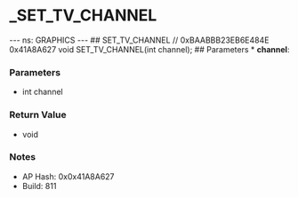 # _SET_TV_CHANNEL

--- ns: GRAPHICS --- ## SET_TV_CHANNEL  // 0xBAABBB23EB6E484E 0x41A8A627 void SET_TV_CHANNEL(int channel);   ## Parameters * **channel**:

### Parameters
* int channel

### Return Value
* void

### Notes
* AP Hash: 0x0x41A8A627
* Build: 811

